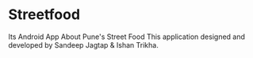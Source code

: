 Streetfood
==========

Its Android App About Pune's  Street Food
This application designed and developed by Sandeep Jagtap & Ishan Trikha.
